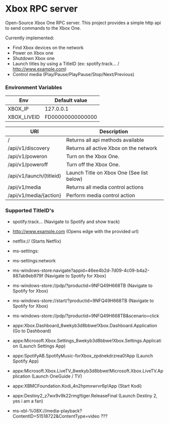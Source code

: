 # Xbox RPC server

Open-Source Xbox One RPC server. This project provides a simple http api to send commands to the Xbox One.

Currently implemented:
- Find Xbox devices on the network
- Power on Xbox one
- Shutdown Xbox one
- Launch titles by using a TitleID (ex: spotify:track... / http://www.example.com)
- Control media (Play/Pause/PlayPause/Stop/Next/Previous)

### Environment Variables

| Env         | Default value    |
|-------------|------------------|
| XBOX_IP     | 127.0.0.1        |
| XBOX_LIVEID | FD00000000000000 |

| URI                       | Description                               |
|---------------------------|-------------------------------------------|
| /                         | Returns all api methods available         |
| /api/v1/discovery         | Returns all active Xbox on the network    |
| /api/v1/poweron           | Turn on the Xbox One.                     |
| /api/v1/poweroff          | Turn off the Xbox One.                    |
| /api/v1/launch/{titleid}  | Launch Title on Xbox One (See list below) |
| /api/v1/media             | Returns all media control actions         |
| /api/v1/media/{action}    | Perform media control action              |

### Supported TitleID's
- spotify:track... (Navigate to Spotify and show track)
- http://www.example.com  (Opens edge with the provided url)
- netflix:// (Starts Netflix)

- ms-settings:
- ms-settings:network
- ms-windows-store:navigate?appid=46ee4b2d-7d09-4c09-b4a2-887ab9eb979f (Navigate to Spotify for Xbox)
- ms-windows-store://pdp/?productid=9NFQ49H668TB (Navigate to Spotify for Xbox)
- ms-windows-store://start/?productid=9NFQ49H668TB (Navigate to Spotify for Xbox)
- ms-windows-store://pdp/?productid=9NFQ49H668TB&scenario=click

- appx:Xbox.Dashboard_8wekyb3d8bbwe!Xbox.Dashboard.Application (Go to Dashboard)
- appx:Microsoft.Xbox.Settings_8wekyb3d8bbwe!Xbox.Settings.Application (Launch Settings App)
- appx:SpotifyAB.SpotifyMusic-forXbox_zpdnekdrzrea0!App (Launch Spotify App)
- appx:Microsoft.Xbox.LiveTV_8wekyb3d8bbwe!Microsoft.Xbox.LiveTV.Application (Launch OneGuide / TV)
- appx:XBMCFoundation.Kodi_4n2hpmxwrvr6p!App (Start Kodi)
- appx:Destiny2_z7wx9v9k22rmg!tiger.ReleaseFinal (Launch Destiny 2, yes i am a fan)

- ms-xbl-%08X://media-playback?ContentID=51518722&ContentType=video ???
